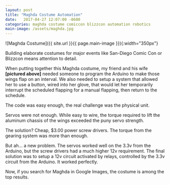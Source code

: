 ```yaml
---
layout: post
title: "Maghda Costume Automation"
date:   2017-04-27 12:07:00 -0600
categories: maghda costume comiccon blizzcon automation robotics
main-image: /assets/maghda.jpg
---
```


![Maghda Costume]({{ site.url }}{{ page.main-image }}){:width="350px"}

Building elaborate costumes for major events like San-Diego Comic Con or Blizzcon means attention to detail.

When putting together this Maghda costume, my friend and his wife **[pictured above]** needed someone to program the Arduino to make those wings flap on an interval. We also needed to setup a system that allowed her to use a button, wired into her glove, that would let her temporarily interrupt the scheduled flapping for a manual flapping, then return to the schedule.

The code was easy enough, the real challenge was the physical unit.

Servos were not enough. While easy to wire, the torque required to lift the aluminum chassis of the wings exceeded the puny servo strength.

The solution? Cheap, $3.00 power screw drivers. The torque from the gearing system was more than enough.

But ah... a new problem. The servos worked well on the 3.3v from the Arduino, but the screw drivers had a much higher 12v requirement. The final solution was to setup a 12v circuit activated by relays, controlled by the 3.3v circuit from the Arduino. It worked perfectly.

Now, if you search for Maghda in Google Images, the costume is among the top results.
